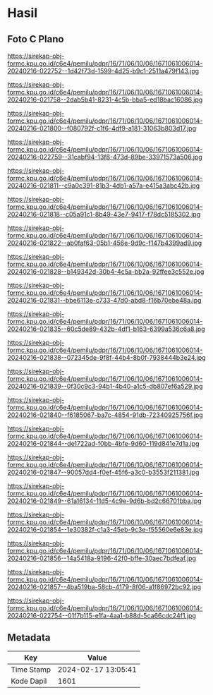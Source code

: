 # Hasil

## Foto C Plano

https://sirekap-obj-formc.kpu.go.id/c6e4/pemilu/pdpr/16/71/06/10/06/1671061006014-20240216-022752--1d42f73d-1599-4d25-b9c1-2511a479f143.jpg

https://sirekap-obj-formc.kpu.go.id/c6e4/pemilu/pdpr/16/71/06/10/06/1671061006014-20240216-021758--2dab5b41-8231-4c5b-bba5-ed18bac16086.jpg

https://sirekap-obj-formc.kpu.go.id/c6e4/pemilu/pdpr/16/71/06/10/06/1671061006014-20240216-021800--f080792f-c1f6-4df9-a181-31063b803d17.jpg

https://sirekap-obj-formc.kpu.go.id/c6e4/pemilu/pdpr/16/71/06/10/06/1671061006014-20240216-022759--31cabf94-13f8-473d-89be-33971573a506.jpg

https://sirekap-obj-formc.kpu.go.id/c6e4/pemilu/pdpr/16/71/06/10/06/1671061006014-20240216-021811--c9a0c391-81b3-4db1-a57a-e415a3abc42b.jpg

https://sirekap-obj-formc.kpu.go.id/c6e4/pemilu/pdpr/16/71/06/10/06/1671061006014-20240216-021818--c05a91c1-8b49-43e7-9417-f78dc5185302.jpg

https://sirekap-obj-formc.kpu.go.id/c6e4/pemilu/pdpr/16/71/06/10/06/1671061006014-20240216-021822--ab0faf63-05b1-456e-9d9c-f147b4399ad9.jpg

https://sirekap-obj-formc.kpu.go.id/c6e4/pemilu/pdpr/16/71/06/10/06/1671061006014-20240216-021828--b149342d-30b4-4c5a-bb2a-92ffee3c552e.jpg

https://sirekap-obj-formc.kpu.go.id/c6e4/pemilu/pdpr/16/71/06/10/06/1671061006014-20240216-021831--bbe6113e-c733-47d0-abd8-f16b70ebe48a.jpg

https://sirekap-obj-formc.kpu.go.id/c6e4/pemilu/pdpr/16/71/06/10/06/1671061006014-20240216-021835--60c5de89-432b-4df1-b163-6399a536c6a8.jpg

https://sirekap-obj-formc.kpu.go.id/c6e4/pemilu/pdpr/16/71/06/10/06/1671061006014-20240216-021838--072345de-9f8f-44b4-8b0f-7938444b3e24.jpg

https://sirekap-obj-formc.kpu.go.id/c6e4/pemilu/pdpr/16/71/06/10/06/1671061006014-20240216-021839--0f30c9c3-94b1-4b40-a1c5-db807ef6a529.jpg

https://sirekap-obj-formc.kpu.go.id/c6e4/pemilu/pdpr/16/71/06/10/06/1671061006014-20240216-021840--f6185067-ba7c-4854-91db-72340925756f.jpg

https://sirekap-obj-formc.kpu.go.id/c6e4/pemilu/pdpr/16/71/06/10/06/1671061006014-20240216-021844--de1722ad-f0bb-4bfe-9d60-119d841e7d1a.jpg

https://sirekap-obj-formc.kpu.go.id/c6e4/pemilu/pdpr/16/71/06/10/06/1671061006014-20240216-021847--90057dd4-f0ef-45f6-a3c0-b3553f211381.jpg

https://sirekap-obj-formc.kpu.go.id/c6e4/pemilu/pdpr/16/71/06/10/06/1671061006014-20240216-021849--61a16134-11d5-4c9e-9d6b-bd2c66701bba.jpg

https://sirekap-obj-formc.kpu.go.id/c6e4/pemilu/pdpr/16/71/06/10/06/1671061006014-20240216-021854--1e30382f-c1a3-45eb-9c3e-f55560e6e83e.jpg

https://sirekap-obj-formc.kpu.go.id/c6e4/pemilu/pdpr/16/71/06/10/06/1671061006014-20240216-021856--14a5418a-9196-42f0-bffe-30aec7bdfeaf.jpg

https://sirekap-obj-formc.kpu.go.id/c6e4/pemilu/pdpr/16/71/06/10/06/1671061006014-20240216-021857--4ba519ba-58cb-4179-8f06-a1f86972bc92.jpg

https://sirekap-obj-formc.kpu.go.id/c6e4/pemilu/pdpr/16/71/06/10/06/1671061006014-20240216-022754--01f7b115-e1fa-4aa1-b88d-5ca66cdc24f1.jpg


## Metadata

| Key        | Value               |
| ---------- | ------------------- |
| Time Stamp | 2024-02-17 13:05:41 |
| Kode Dapil | 1601                |



